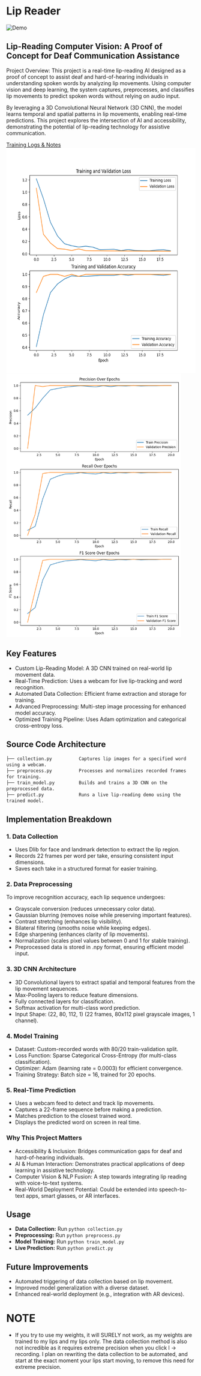 # Lip Reader
![Demo](demo.gif)
 
## Lip-Reading Computer Vision: A Proof of Concept for Deaf Communication Assistance
Project Overview: 
This project is a real-time lip-reading AI designed as a proof of concept to assist deaf and hard-of-hearing individuals in understanding spoken words by analyzing lip movements. Using computer vision and deep learning, the system captures, preprocesses, and classifies lip movements to predict spoken words without relying on audio input.

By leveraging a 3D Convolutional Neural Network (3D CNN), the model learns temporal and spatial patterns in lip movements, enabling real-time predictions. This project explores the intersection of AI and accessibility, demonstrating the potential of lip-reading technology for assistive communication.

[Training Logs & Notes](./TRAINING_LOGS.md)
<img src="validations.png" alt="chart" height="600"/>
<img src="P-R-F-Scores.png" alt="chart" height="700"/>

## Key Features
- Custom Lip-Reading Model: A 3D CNN trained on real-world lip movement data.
- Real-Time Prediction: Uses a webcam for live lip-tracking and word recognition.
- Automated Data Collection: Efficient frame extraction and storage for training.
- Advanced Preprocessing: Multi-step image processing for enhanced model accuracy.
- Optimized Training Pipeline: Uses Adam optimization and categorical cross-entropy loss.

## Source Code Architecture
```
├── collection.py          Captures lip images for a specified word using a webcam.
├── preprocess.py          Processes and normalizes recorded frames for training.
├── train_model.py         Builds and trains a 3D CNN on the preprocessed data.
├── predict.py             Runs a live lip-reading demo using the trained model.
```
## Implementation Breakdown
### 1. Data Collection
- Uses Dlib for face and landmark detection to extract the lip region.
- Records 22 frames per word per take, ensuring consistent input dimensions.
- Saves each take in a structured format for easier training.

### 2. Data Preprocessing
To improve recognition accuracy, each lip sequence undergoes:

- Grayscale conversion (reduces unnecessary color data).
- Gaussian blurring (removes noise while preserving important features).
- Contrast stretching (enhances lip visibility).
- Bilateral filtering (smooths noise while keeping edges).
- Edge sharpening (enhances clarity of lip movements).
- Normalization (scales pixel values between 0 and 1 for stable training).
- Preprocessed data is stored in .npy format, ensuring efficient model input.

### 3. 3D CNN Architecture
- 3D Convolutional layers to extract spatial and temporal features from the lip movement sequences.
- Max-Pooling layers to reduce feature dimensions.
- Fully connected layers for classification.
- Softmax activation for multi-class word prediction.
- Input Shape: (22, 80, 112, 1) (22 frames, 80x112 pixel grayscale images, 1 channel).

### 4. Model Training
- Dataset: Custom-recorded words with 80/20 train-validation split.
- Loss Function: Sparse Categorical Cross-Entropy (for multi-class classification).
- Optimizer: Adam (learning rate = 0.0003) for efficient convergence.
- Training Strategy: Batch size = 16, trained for 20 epochs.

### 5. Real-Time Prediction
- Uses a webcam feed to detect and track lip movements.
- Captures a 22-frame sequence before making a prediction.
- Matches prediction to the closest trained word.
- Displays the predicted word on screen in real time.

### Why This Project Matters
- Accessibility & Inclusion: Bridges communication gaps for deaf and hard-of-hearing individuals.
- AI & Human Interaction: Demonstrates practical applications of deep learning in assistive technology.
- Computer Vision & NLP Fusion: A step towards integrating lip reading with voice-to-text systems.
- Real-World Deployment Potential: Could be extended into speech-to-text apps, smart glasses, or AR interfaces.

## Usage
- **Data Collection:** Run `python collection.py`
- **Preprocessing:** Run `python preprocess.py`
- **Model Training:** Run `python train_model.py`
- **Live Prediction:** Run `python predict.py`

## Future Improvements
- Automated triggering of data collection based on lip movement.
- Improved model generalization with a diverse dataset.
- Enhanced real-world deployment (e.g., integration with AR devices).

# NOTE
- If you try to use my weights, it will SURELY not work, as my weights are trained to my lips and my lips only. The data collection method is also not incredible as it requires extreme precision when you click l -> recording. I plan on rewriting the data collection to be automated, and start at the exact moment your lips start moving, to remove this need for extreme precision.
